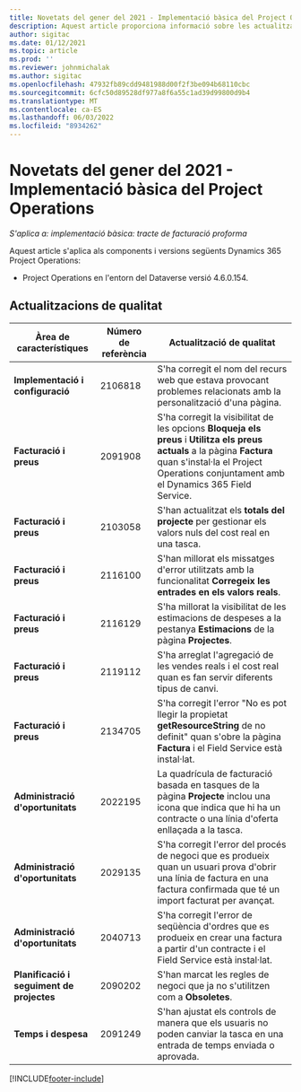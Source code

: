 ```yaml
---
title: Novetats del gener del 2021 - Implementació bàsica del Project Operations
description: Aquest article proporciona informació sobre les actualitzacions de qualitat disponibles a la versió de gener de 2021 de la implementació lite d'operacions del projecte.
author: sigitac
ms.date: 01/12/2021
ms.topic: article
ms.prod: ''
ms.reviewer: johnmichalak
ms.author: sigitac
ms.openlocfilehash: 47932fb89cdd9481988d00f2f3be094b68110cbc
ms.sourcegitcommit: 6cfc50d89528df977a8f6a55c1ad39d99800d9b4
ms.translationtype: MT
ms.contentlocale: ca-ES
ms.lasthandoff: 06/03/2022
ms.locfileid: "8934262"
---
```

# <a name="whats-new-january-2021---project-operations-lite-deployment"></a>Novetats del gener del 2021 - Implementació bàsica del Project Operations


_S'aplica a: implementació bàsica: tracte de facturació proforma_

Aquest article s'aplica als components i versions següents Dynamics 365 Project Operations:

  - Project Operations en l'entorn del Dataverse versió 4.6.0.154.
  
## <a name="quality-updates"></a>Actualitzacions de qualitat

| **Àrea de característiques** | **Número de referència** | **Actualització de qualitat** |
| --- | --- | --- |
| **Implementació i configuració** | 2106818 | S'ha corregit el nom del recurs web que estava provocant problemes relacionats amb la personalització d'una pàgina. |
| **Facturació i preus** | 2091908 | S'ha corregit la visibilitat de les opcions **Bloqueja els preus** i **Utilitza els preus actuals** a la pàgina **Factura** quan s'instal·la el Project Operations conjuntament amb el Dynamics 365 Field Service. |
| **Facturació i preus** | 2103058 | S'han actualitzat els **totals del projecte** per gestionar els valors nuls del cost real en una tasca. |
| **Facturació i preus** | 2116100 | S'han millorat els missatges d'error utilitzats amb la funcionalitat **Corregeix les entrades en els valors reals**. |
| **Facturació i preus** | 2116129 | S'ha millorat la visibilitat de les estimacions de despeses a la pestanya **Estimacions** de la pàgina **Projectes**. |
| **Facturació i preus** | 2119112 | S'ha arreglat l'agregació de les vendes reals i el cost real quan es fan servir diferents tipus de canvi. |
| **Facturació i preus** | 2134705 | S'ha corregit l'error "No es pot llegir la propietat **getResourceString** de no definit" quan s'obre la pàgina **Factura** i el Field Service està instal·lat. |
| **Administració d'oportunitats** | 2022195 | La quadrícula de facturació basada en tasques de la pàgina **Projecte** inclou una icona que indica que hi ha un contracte o una línia d'oferta enllaçada a la tasca. |
| **Administració d'oportunitats** | 2029135 | S'ha corregit l'error del procés de negoci que es produeix quan un usuari prova d'obrir una línia de factura en una factura confirmada que té un import facturat per avançat. |
| **Administració d'oportunitats** | 2040713 | S'ha corregit l'error de seqüència d'ordres que es produeix en crear una factura a partir d'un contracte i el Field Service està instal·lat. |
| **Planificació i seguiment de projectes** | 2090202 | S'han marcat les regles de negoci que ja no s'utilitzen com a **Obsoletes**. |
| **Temps i despesa** | 2091249 | S'han ajustat els controls de manera que els usuaris no poden canviar la tasca en una entrada de temps enviada o aprovada. |


[!INCLUDE[footer-include](../../includes/footer-banner.md)]